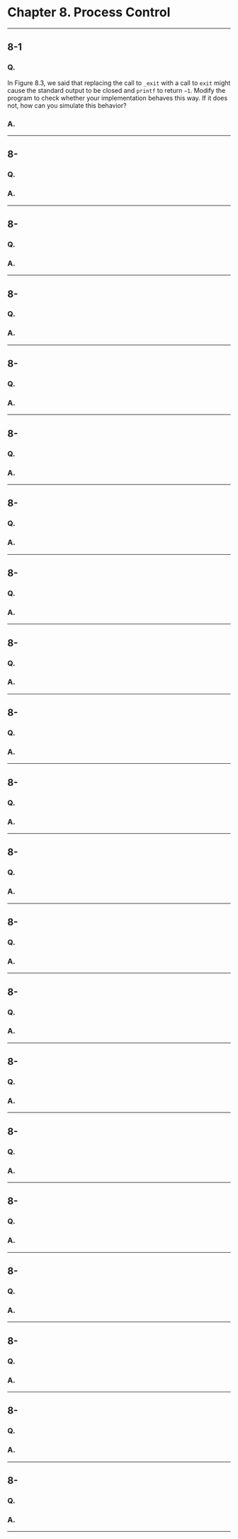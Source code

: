 
# Chapter 8. Process Control


---

## 8-1

### Q. 

In Figure 8.3, we said that replacing the call to `_exit` with a call to `exit` might cause the standard output to be closed and `printf` to return `−1`.
Modify the program to check whether your implementation behaves this way.
If it does not, how can you simulate this behavior?


### A. 




---

## 8-

### Q. 




### A. 




---

## 8-

### Q. 




### A. 




---

## 8-

### Q. 




### A. 




---

## 8-

### Q. 




### A. 




---

## 8-

### Q. 




### A. 




---

## 8-

### Q. 




### A. 




---

## 8-

### Q. 




### A. 




---

## 8-

### Q. 




### A. 




---

## 8-

### Q. 




### A. 




---

## 8-

### Q. 




### A. 




---

## 8-

### Q. 




### A. 




---

## 8-

### Q. 




### A. 




---

## 8-

### Q. 




### A. 




---

## 8-

### Q. 




### A. 




---

## 8-

### Q. 




### A. 




---

## 8-

### Q. 




### A. 




---

## 8-

### Q. 




### A. 




---

## 8-

### Q. 




### A. 




---

## 8-

### Q. 




### A. 




---

## 8-

### Q. 




### A. 




---
